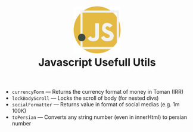 <div align="center">
  <h1>
    <img src="./javascript.svg" alt='js-icon' height="25%" width="25%"/>
    <br />
   Javascript Usefull Utils
    <br />
    <br />

  </h1>
</div>

- `currencyForm` &mdash; Returns the currency format of money in Toman (IRR)
- `lockBodyScroll` &mdash; Locks the scroll of body (for nested divs)
- `socialFormatter` &mdash; Returns value in format of social medias (e.g. 1m 100K)
- `toPersian` &mdash; Converts any string number (even in innerHtml) to persian number
